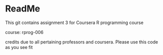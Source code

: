 # ReadMe
This git contains assignment 3 for Coursera R programming course

course: rprog-006

credits due to all pertaining professors and coursera. Please use this code as you see fit